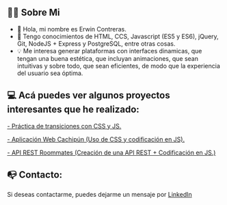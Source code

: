 ## 👨‍💻 Sobre Mi

- 👋 Hola, mi nombre es Erwin Contreras.
- 🌱 Tengo conocimientos de HTML, CCS, Javascript (ES5 y ES6), jQuery, Git, NodeJS + Express y PostgreSQL, entre otras cosas.
- 💡 Me interesa generar plataformas con interfaces dinamicas, que tengan una buena estética, que incluyan animaciones, que sean intuitivas y sobre todo, que sean eficientes, de modo que la experiencia del usuario sea óptima.

## 💻 Acá puedes ver algunos proyectos interesantes que he realizado:
[- Práctica de transiciones con CSS y JS.](https://erwin-cc.github.io/Practica_de_transiciones/)

[- Aplicación Web Cachipún (Uso de CSS y codificación en JS).](https://github.com/erwin-cc/cachipun)

[- API REST Roommates (Creación de una API REST + Codificación en JS.)](https://roommates-tdigital.herokuapp.com/)

## 📭 Contacto:

Si deseas contactarme, puedes dejarme un mensaje por [LinkedIn](https://www.linkedin.com/in/erwincca)
<!---
erwin-cc/erwin-cc is a ✨ special ✨ repository because its `README.md` (this file) appears on your GitHub profile.
You can click the Preview link to take a look at your changes.
--->
